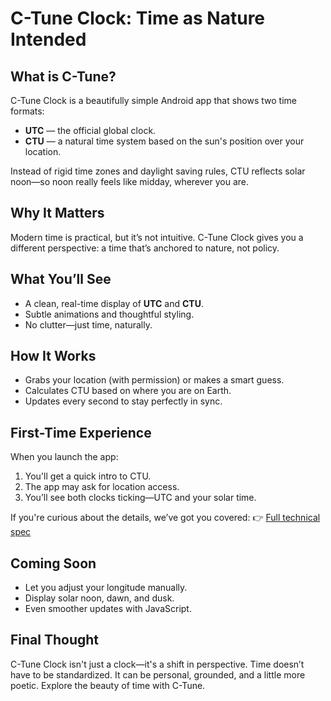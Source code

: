 # C-Tune Clock: Time as Nature Intended

## What is C-Tune?
C-Tune Clock is a beautifully simple Android app that shows two time formats:
- **UTC** — the official global clock.
- **CTU** — a natural time system based on the sun's position over your location.

Instead of rigid time zones and daylight saving rules, CTU reflects solar noon—so noon really feels like midday, wherever you are.

## Why It Matters
Modern time is practical, but it’s not intuitive. C-Tune Clock gives you a different perspective: a time that’s anchored to nature, not policy.

## What You’ll See
- A clean, real-time display of **UTC** and **CTU**.
- Subtle animations and thoughtful styling.
- No clutter—just time, naturally.

## How It Works
- Grabs your location (with permission) or makes a smart guess.
- Calculates CTU based on where you are on Earth.
- Updates every second to stay perfectly in sync.

## First-Time Experience
When you launch the app:
1. You'll get a quick intro to CTU.
2. The app may ask for location access.
3. You’ll see both clocks ticking—UTC and your solar time.

If you're curious about the details, we’ve got you covered:
👉 [Full technical spec](docs/spec.md)

## Coming Soon
- Let you adjust your longitude manually.
- Display solar noon, dawn, and dusk.
- Even smoother updates with JavaScript.

## Final Thought
C-Tune Clock isn't just a clock—it's a shift in perspective. Time doesn’t have to be standardized. It can be personal, grounded, and a little more poetic. Explore the beauty of time with C-Tune.
